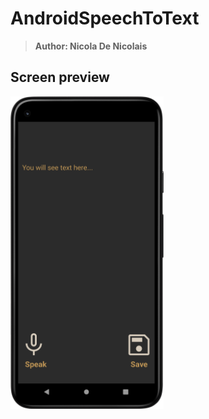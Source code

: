 # AndroidSpeechToText
> <b>Author: Nicola De Nicolais</b>

## Screen preview
<p float="left">
<img height="500em" src="SpeechToText.png" title="SpeechToText's screen preview">
</p>

